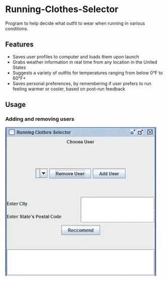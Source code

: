 # Running-Clothes-Selector
Program to help decide what outfit to wear when running in various conditions.

## Features
- Saves user profiles to computer and loads them upon launch
- Grabs weather information in real time from any location in the United States
- Suggests a variety of outfits for temperatures ranging from below 0°F to 60°F+
- Saves personal preferences, by remembering if user prefers to run feeling warmer or cooler, based on post-run feedback

## Usage
### Adding and removing users
![](https://github.com/Phi-Nguyen1/Running-Clothes-Selector/blob/master/screenshots/giphy.gif)
